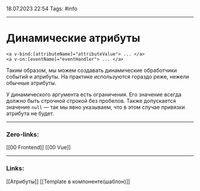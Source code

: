 18.07.2023 22:54
Tags: #info 

---
# Динамические атрибуты
```
<a v-bind:[attributeName]="attributeValue"> ... </a>
<a v-on:[eventName]="eventHandler"> ... </a>
```

Таким образом, мы можем создавать динамические обработчики событий и атрибуты. На практике используются гораздо реже, нежели обычные атрибуты.

У динамического аргумента есть ограничения. Его значение всегда должно быть строчной строкой без пробелов. Также допускается значение `null` — так мы явно указываем, что в этом случае привязки атрибута не будет.

---
### Zero-links:
[[00 Frontend]]
[[00 Vue]]


---
### Links:
[[Атрибуты]]
[[Template в компоненте(шаблон)]]